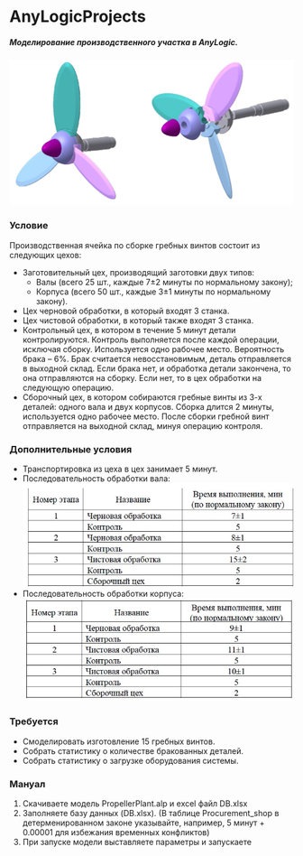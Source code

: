 # AnyLogicProjects
##### Моделирование производственного участка в AnyLogic.
![Гребной винт](propeller.jpg)

### Условие
Производственная ячейка по сборке гребных винтов состоит из следующих цехов: 
* Заготовительный цех, производящий заготовки двух типов:
    * Валы (всего 25 шт., каждые 7±2 минуты по нормальному закону);
    * Корпуса (всего 50 шт., каждые 3±1 минуты по нормальному закону). 
* Цех черновой обработки, в который входят 3 станка.
* Цех чистовой обработки, в который также входят 3 станка.
* Контрольный цех, в котором в течение 5 минут детали контролируются. Контроль выполняется после каждой операции, исключая сборку. Используется одно рабочее место. Вероятность брака – 6%. Брак считается невосстановимым, деталь отправляется в выходной склад. Если брака нет, и обработка детали закончена, то она отправляются на сборку. Если нет, то в цех обработки на следующую операцию.
* Сборочный цех, в котором собираются гребные винты из 3-х деталей: одного вала и двух корпусов. Сборка длится 2 минуты, используется одно рабочее место. После сборки гребной винт отправляется на выходной склад, минуя операцию контроля.

### Дополнительные условия
* Транспортировка из цеха в цех занимает 5 минут.
* Последовательность обработки вала:
![Последовательность обработки вала](sequence_shaft.jpg)
* Последовательность обработки корпуса:
![Последовательность обработки корпуса](sequence_body.jpg)

### Требуется
* Смоделировать изготовление 15 гребных винтов.
* Собрать статистику о количестве бракованных деталей. 
* Собрать статистику о загрузке оборудования системы.

### Мануал

1. Скачиваете модель PropellerPlant.alp и excel файл DB.xlsx
2. Заполняете базу данных (DB.xlsx). (В таблице Procurement_shop в детерменированном законе указывайте, например, 5 минут + 0.00001 для избежания временных конфликтов)
3. При запуске модели выставляете параметры и запускаете
